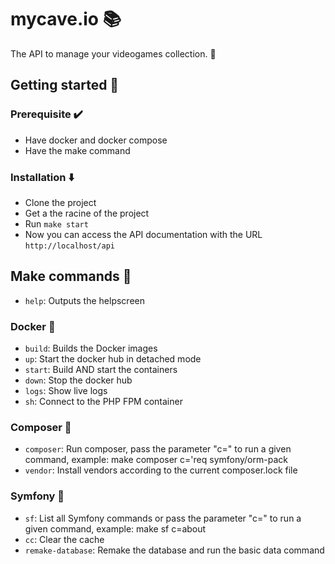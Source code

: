 # mycave.io 📚
The API to manage your videogames collection. 👾

## Getting started 🧗
### Prerequisite ✔️
* Have docker and docker compose
* Have the make command
### Installation ⬇️
* Clone the project
* Get a the racine of the project
* Run `make start`
* Now you can access the API documentation with the URL `http://localhost/api`

## Make commands 📜
* `help`: Outputs the helpscreen
### Docker 🐳
* `build`: Builds the Docker images
* `up`: Start the docker hub in detached mode
* `start`: Build AND start the containers
* `down`: Stop the docker hub
* `logs`: Show live logs
* `sh`: Connect to the PHP FPM container
### Composer 🧙
* `composer`: Run composer, pass the parameter "c=" to run a given command, example: make composer c='req symfony/orm-pack
* `vendor`: Install vendors according to the current composer.lock file
### Symfony 🎵
* `sf`: List all Symfony commands or pass the parameter "c=" to run a given command, example: make sf c=about
* `cc`: Clear the cache
* `remake-database`: Remake the database and run the basic data command